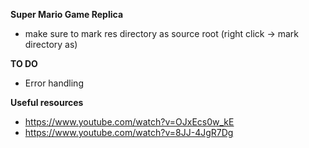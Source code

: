 **Super Mario Game Replica**

- make sure to mark res directory as source root (right click -> mark directory as)


**TO DO**
- Error handling

**Useful resources**
- https://www.youtube.com/watch?v=OJxEcs0w_kE
- https://www.youtube.com/watch?v=8JJ-4JgR7Dg